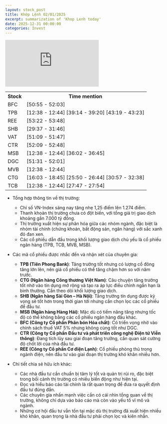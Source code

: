 ```yaml
---
layout: stock_post
title: Khớp Lệnh 02/01/2025
excerpt: summarization of 'Khop Lenh today'
date: 2025-12-31 00:00:00
categories: Invest
---
```


<iframe id="player" src="https://www.youtube.com/embed/5heOqKVQgGY?enablejsapi=1" frameborder="0" allow="accelerometer; autoplay; clipboard-write; encrypted-media; gyroscope; picture-in-picture; web-share" allowfullscreen></iframe>

<table><tr><th>Stock</th><th>Time mention</th></tr><tr><td scope='row'>BFC</td><td><a onclick='go_to(3055.36)'>[50:55 - 52:03] </a></td></tr><tr><td scope='row'>TPB</td><td><a onclick='go_to(758.44)'>[12:38 - 12:44] </a><a onclick='go_to(2354.24)'>[39:14 - 39:20] </a><a onclick='go_to(2599.58)'>[43:19 - 43:23] </a></td></tr><tr><td scope='row'>REE</td><td><a onclick='go_to(3202.92)'>[53:22 - 53:48] </a></td></tr><tr><td scope='row'>SHB</td><td><a onclick='go_to(1777.12)'>[29:37 - 31:46] </a></td></tr><tr><td scope='row'>VAT</td><td><a onclick='go_to(3069.16)'>[51:09 - 51:47] </a></td></tr><tr><td scope='row'>CTR</td><td><a onclick='go_to(3129.76)'>[52:09 - 52:48] </a></td></tr><tr><td scope='row'>MSB</td><td><a onclick='go_to(758.44)'>[12:38 - 12:44] </a><a onclick='go_to(2162.08)'>[36:02 - 36:45] </a></td></tr><tr><td scope='row'>DGC</td><td><a onclick='go_to(3091.68)'>[51:31 - 52:01] </a></td></tr><tr><td scope='row'>MVB</td><td><a onclick='go_to(758.44)'>[12:38 - 12:44] </a></td></tr><tr><td scope='row'>CTG</td><td><a onclick='go_to(963.54)'>[16:03 - 18:45] </a><a onclick='go_to(1550.08)'>[25:50 - 26:44] </a><a onclick='go_to(1857.14)'>[30:57 - 32:38] </a></td></tr><tr><td scope='row'>TCB</td><td><a onclick='go_to(758.44)'>[12:38 - 12:44] </a><a onclick='go_to(1667.9)'>[27:47 - 27:54] </a></td></tr></table>

- Tổng hợp thông tin về thị trường:
  - Chỉ số VN-Index sáng nay tăng nhẹ 1,25 điểm lên 1.274 điểm.
  - Thanh khoản thị trường chưa có đột biến, với tổng giá trị giao dịch khoảng gần 7.000 tỷ đồng.
  - Thị trường xuất hiện sự phân hóa giữa các nhóm ngành, đặc biệt là nhóm tài chính (chứng khoán, bất động sản, ngân hàng) với sắc xanh đỏ đan xen.
  - Các cổ phiếu dẫn đầu trong khối lượng giao dịch chủ yếu là cổ phiếu ngân hàng (TPB, TCB, MVB, MSB).

- Các mã cổ phiếu được nhắc đến và nhận xét của chuyên gia:
  - **TPB (Tiên Phong Bank)**: Tăng trưởng tốt nhưng có lượng cổ đông tăng lớn lên, nên giá cổ phiếu có thể tăng chậm hơn so với năm trước.
  - **CTG (Ngân hàng Công thương Việt Nam)**: Câu chuyện tăng trưởng tốt nhờ vào tín dụng mở rộng và tạo ra áp lực điều chỉnh ngắn hạn là bình thường. Cần theo dõi khối lượng giao dịch.
  - **SHB (Ngân hàng Sài Gòn – Hà Nội)**: Tăng trưởng tín dụng được kỳ vọng sẽ tốt hơn trong thời gian tới nhưng cần chọn lọc các cổ phiếu để đầu tư.
  - **MSB (Ngân hàng Hàng Hải)**: Mặc dù có tiềm năng tăng nhưng tốc độ có thể không bằng các cổ phiếu ngân hàng đầu khác. 
  - **BFC (Công ty Cổ phần Phân bón Hóa chất)**: Có triển vọng nhờ vào chính sách thuế VAT 5% nhưng không cùng tốt như DGC.
  - **CTR (Công ty Cổ phần Đầu tư và phát triển công nghệ Điện tử Viễn thông)**: Đang tích lũy sau giai đoạn tăng trưởng, cần quan sát cường độ chốt lời của nhà đầu tư.
  - **REE (Công ty Cổ phần Cơ điện Lạnh)**: Cổ phiếu phòng thủ trong ngành điện, nên đầu tư vào giai đoạn thị trường khó khăn nhiều hơn.

- Chi tiết chia sẻ hữu ích khác:
  - Các nhà đầu tư cần chuẩn bị tâm lý tốt và quản trị rủi ro, đặc biệt trong bối cảnh thị trường có nhiều biến động như hiện tại.
  - Đọc và hiểu báo cáo tài chính là rất quan trọng để đưa ra quyết định đầu tư đúng đắn.
  - Các chuyên gia nhấn mạnh việc cần có cái nhìn tổng quan về thị trường, không chỉ dựa vào báo cáo mà còn vào yếu tố vĩ mô và ngành.
  - Những cơ hội đầu tư vẫn tồn tại mặc dù thị trường đã xuất hiện nhiều khó khăn, quan trọng là nhà đầu tư phải chọn lọc và kiên nhẫn.